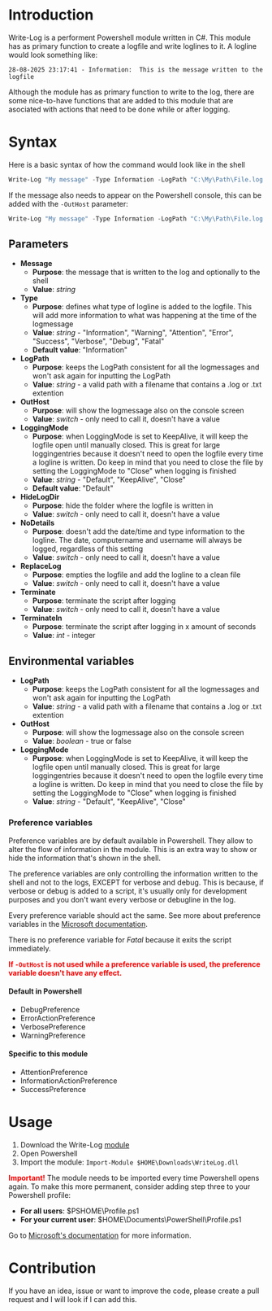 # Introduction

Write-Log is a performent Powershell module written in C#. This module has as primary function to create a logfile and write loglines to it. A logline would look something like:

`28-08-2025 23:17:41 - Information:  This is the message written to the logfile`

Although the module has as primary function to write to the log, there are some nice-to-have functions that are added to this module that are asociated with actions that need to be done while or after logging.

# Syntax

Here is a basic syntax of how the command would look like in the shell

``` powershell
Write-Log "My message" -Type Information -LogPath "C:\My\Path\File.log
```

If the message also needs to appear on the Powershell console, this can be added with the `-OutHost` parameter:

``` powershell
Write-Log "My message" -Type Information -LogPath "C:\My\Path\File.log -OutHost
```

## Parameters

- **Message**
    - **Purpose**: the message that is written to the log and optionally to the shell
    - **Value**: *string*
- **Type**
    - **Purpose**: defines what type of logline is added to the logfile. This will add more information to what was happening at the time of the logmessage
    - **Value**: *string* - "Information", "Warning", "Attention", "Error", "Success", "Verbose", "Debug", "Fatal"
    - **Default value**: "Information"
- **LogPath**
    - **Purpose**: keeps the LogPath consistent for all the logmessages and won't ask again for inputting the LogPath
    - **Value**: *string* - a valid path with a filename that contains a .log or .txt extention
- **OutHost**
    - **Purpose**: will show the logmessage also on the console screen
    - **Value**: *switch* - only need to call it, doesn't have a value
- **LoggingMode**
    - **Purpose**: when LoggingMode is set to KeepAlive, it will keep the logfile open until manually closed. This is great for large loggingentries because it doesn't need to open the logfile every time a logline is written. Do keep in mind that you need to close the file by setting the LoggingMode to "Close" when logging is finished
    - **Value**: *string* - "Default", "KeepAlive", "Close"
    - **Default value**: "Default"
- **HideLogDir**
    - **Purpose**: hide the folder where the logfile is written in
    - **Value**: *switch* - only need to call it, doesn't have a value
- **NoDetails**
    - **Purpose**: doesn't add the date/time and type information to the logline. The date, computername and username will always be logged, regardless of this setting
    - **Value**: *switch* - only need to call it, doesn't have a value
- **ReplaceLog**
    - **Purpose**: empties the logfile and add the logline to a clean file
    - **Value**: *switch* - only need to call it, doesn't have a value
- **Terminate**
    - **Purpose**: terminate the script after logging
    - **Value**: *switch* - only need to call it, doesn't have a value
- **TerminateIn**
    - **Purpose**: terminate the script after logging in x amount of seconds
    - **Value**: *int* - integer

## Environmental variables

- **LogPath**
    - **Purpose**: keeps the LogPath consistent for all the logmessages and won't ask again for inputting the LogPath
    - **Value**: *string* - a valid path with a filename that contains a .log or .txt extention
- **OutHost**
    - **Purpose**: will show the logmessage also on the console screen
    - **Value**: *boolean* - true or false
- **LoggingMode**
    - **Purpose**: when LoggingMode is set to KeepAlive, it will keep the logfile open until manually closed. This is great for large loggingentries because it doesn't need to open the logfile every time a logline is written. Do keep in mind that you need to close the file by setting the LoggingMode to "Close" when logging is finished
    - **Value**: *string* - "Default", "KeepAlive", "Close"

### Preference variables

Preference variables are by default available in Powershell. They allow to alter the flow of information in the module. This is an extra way to show or hide the information that's shown in the shell.

The preference variables are only controlling the information written to the shell and not to the logs, EXCEPT for verbose and debug. This is because, if verbose or debug is added to a script, it's usually only for development purposes and you don't want every verbose or debugline in the log.

Every preference variable should act the same. See more about preference variables in the [Microsoft documentation](https://learn.microsoft.com/en-us/powershell/module/microsoft.powershell.core/about/about_preference_variables?view=powershell-7.5).

There is no preference variable for *Fatal* because it exits the script immediately.

<strong style="color: red;">If `-OutHost` is not used while a preference variable is used, the preference variable doesn't have any effect.</strong>

#### Default in Powershell

- DebugPreference
- ErrorActionPreference
- VerbosePreference
- WarningPreference

#### Specific to this module

- AttentionPreference
- InformationActionPreference
- SuccessPreference

# Usage

1. Download the Write-Log [module](src/bin/Debug/netstandard2.0/WriteLog.dll)
2. Open Powershell
3. Import the module: `Import-Module $HOME\Downloads\WriteLog.dll`

<strong style="color: red;">Important!</strong> The module needs to be imported every time Powershell opens again. To make this more permanent, consider adding step three to your Powershell profile:
- **For all users**: $PSHOME\Profile.ps1
- **For your current user**: $HOME\Documents\PowerShell\Profile.ps1

Go to [Microsoft's documentation](https://learn.microsoft.com/en-us/powershell/module/microsoft.powershell.core/about/about_profiles?view=powershell-7.5&viewFallbackFrom=powershell-7) for more information.

# Contribution

If you have an idea, issue or want to improve the code, please create a pull request and I will look if I can add this.